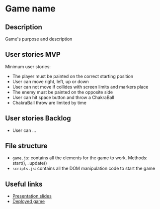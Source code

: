 # Game name

<!-- When you finish, add a nice screenshot of your game -->
<!--[<img src="./img/page.png">]()-->

## Description

Game's purpose and description

## User stories MVP

Minimum user stories:

- The player must be painted on the correct starting position
- User can move right, left, up or down
- User can not move if collides with screen limits and markers place
- The enemy must be painted on the opposite side
- User can hit space button and throw a ChakraBall 
- ChakraBall throw are limited by time

## User stories Backlog

- User can ...

## File structure

- <code>game.js</code>: contains all the elements for the game to work. Methods: start(), \_update()
- <code>scripts.js</code>: contains all the DOM manipulation code to start the game

## Useful links

<!-- When you finish, add these links and commit -->

- [Presentation slides]()
- [Deployed game]()
